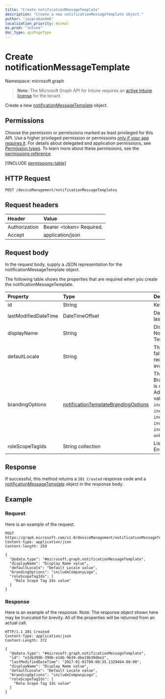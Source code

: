 ```yaml
---
title: "Create notificationMessageTemplate"
description: "Create a new notificationMessageTemplate object."
author: "jaiprakashmb"
localization_priority: Normal
ms.prod: "intune"
doc_type: apiPageType
---
```


# Create notificationMessageTemplate

Namespace: microsoft.graph

> **Note:** The Microsoft Graph API for Intune requires an [active Intune license](https://go.microsoft.com/fwlink/?linkid=839381) for the tenant.

Create a new [notificationMessageTemplate](../resources/intune-notification-notificationmessagetemplate.md) object.

## Permissions
Choose the permission or permissions marked as least privileged for this API. Use a higher privileged permission or permissions [only if your app requires it](/graph/permissions-overview#best-practices-for-using-microsoft-graph-permissions). For details about delegated and application permissions, see [Permission types](/graph/permissions-overview#permission-types). To learn more about these permissions, see the [permissions reference](/graph/permissions-reference).

<!-- { "blockType": "permissions", "name": "intune_notification_notificationmessagetemplate_create" } -->
[!INCLUDE [permissions-table](../includes/permissions/intune-notification-notificationmessagetemplate-create-permissions.md)]

## HTTP Request
<!-- {
  "blockType": "ignored"
}
-->
``` http
POST /deviceManagement/notificationMessageTemplates
```

## Request headers
|Header|Value|
|:---|:---|
|Authorization|Bearer &lt;token&gt; Required.|
|Accept|application/json|

## Request body
In the request body, supply a JSON representation for the notificationMessageTemplate object.

The following table shows the properties that are required when you create the notificationMessageTemplate.

|Property|Type|Description|
|:---|:---|:---|
|id|String|Key of the entity.|
|lastModifiedDateTime|DateTimeOffset|DateTime the object was last modified.|
|displayName|String|Display name for the Notification Message Template.|
|defaultLocale|String|The default locale to fallback onto when the requested locale is not available.|
|brandingOptions|[notificationTemplateBrandingOptions](../resources/intune-notification-notificationtemplatebrandingoptions.md)|The Message Template Branding Options. Branding is defined in the Intune Admin Console. Possible values are: `none`, `includeCompanyLogo`, `includeCompanyName`, `includeContactInformation`, `includeCompanyPortalLink`, `includeDeviceDetails`, `unknownFutureValue`.|
|roleScopeTagIds|String collection|List of Scope Tags for this Entity instance.|



## Response
If successful, this method returns a `201 Created` response code and a [notificationMessageTemplate](../resources/intune-notification-notificationmessagetemplate.md) object in the response body.

## Example

### Request
Here is an example of the request.
``` http
POST https://graph.microsoft.com/v1.0/deviceManagement/notificationMessageTemplates
Content-type: application/json
Content-length: 259

{
  "@odata.type": "#microsoft.graph.notificationMessageTemplate",
  "displayName": "Display Name value",
  "defaultLocale": "Default Locale value",
  "brandingOptions": "includeCompanyLogo",
  "roleScopeTagIds": [
    "Role Scope Tag Ids value"
  ]
}
```

### Response
Here is an example of the response. Note: The response object shown here may be truncated for brevity. All of the properties will be returned from an actual call.
``` http
HTTP/1.1 201 Created
Content-Type: application/json
Content-Length: 372

{
  "@odata.type": "#microsoft.graph.notificationMessageTemplate",
  "id": "e1db399b-399b-e1db-9b39-dbe19b39dbe1",
  "lastModifiedDateTime": "2017-01-01T00:00:35.1329464-08:00",
  "displayName": "Display Name value",
  "defaultLocale": "Default Locale value",
  "brandingOptions": "includeCompanyLogo",
  "roleScopeTagIds": [
    "Role Scope Tag Ids value"
  ]
}
```
